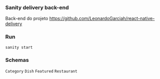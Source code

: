 ### Sanity delivery back-end

Back-end do projeto https://github.com/LeonardoGarciah/react-native-delivery

### Run
``sanity start``

### Schemas
``Category``
``Dish``
``Featured``
``Restaurant``
